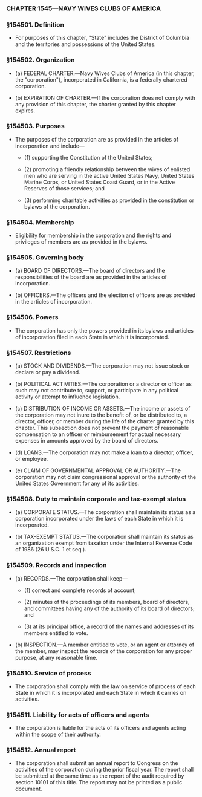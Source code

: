 ### **CHAPTER 1545—NAVY WIVES CLUBS OF AMERICA**

### §154501. Definition
* For purposes of this chapter, "State" includes the District of Columbia and the territories and possessions of the United States.

### §154502. Organization
* (a) FEDERAL CHARTER.—Navy Wives Clubs of America (in this chapter, the "corporation"), incorporated in California, is a federally chartered corporation.

* (b) EXPIRATION OF CHARTER.—If the corporation does not comply with any provision of this chapter, the charter granted by this chapter expires.

### §154503. Purposes
* The purposes of the corporation are as provided in the articles of incorporation and include—

  * (1) supporting the Constitution of the United States;

  * (2) promoting a friendly relationship between the wives of enlisted men who are serving in the active United States Navy, United States Marine Corps, or United States Coast Guard, or in the Active Reserves of those services; and

  * (3) performing charitable activities as provided in the constitution or bylaws of the corporation.

### §154504. Membership
* Eligibility for membership in the corporation and the rights and privileges of members are as provided in the bylaws.

### §154505. Governing body
* (a) BOARD OF DIRECTORS.—The board of directors and the responsibilities of the board are as provided in the articles of incorporation.

* (b) OFFICERS.—The officers and the election of officers are as provided in the articles of incorporation.

### §154506. Powers
* The corporation has only the powers provided in its bylaws and articles of incorporation filed in each State in which it is incorporated.

### §154507. Restrictions
* (a) STOCK AND DIVIDENDS.—The corporation may not issue stock or declare or pay a dividend.

* (b) POLITICAL ACTIVITIES.—The corporation or a director or officer as such may not contribute to, support, or participate in any political activity or attempt to influence legislation.

* (c) DISTRIBUTION OF INCOME OR ASSETS.—The income or assets of the corporation may not inure to the benefit of, or be distributed to, a director, officer, or member during the life of the charter granted by this chapter. This subsection does not prevent the payment of reasonable compensation to an officer or reimbursement for actual necessary expenses in amounts approved by the board of directors.

* (d) LOANS.—The corporation may not make a loan to a director, officer, or employee.

* (e) CLAIM OF GOVERNMENTAL APPROVAL OR AUTHORITY.—The corporation may not claim congressional approval or the authority of the United States Government for any of its activities.

### §154508. Duty to maintain corporate and tax-exempt status
* (a) CORPORATE STATUS.—The corporation shall maintain its status as a corporation incorporated under the laws of each State in which it is incorporated.

* (b) TAX-EXEMPT STATUS.—The corporation shall maintain its status as an organization exempt from taxation under the Internal Revenue Code of 1986 (26 U.S.C. 1 et seq.).

### §154509. Records and inspection
* (a) RECORDS.—The corporation shall keep—

  * (1) correct and complete records of account;

  * (2) minutes of the proceedings of its members, board of directors, and committees having any of the authority of its board of directors; and

  * (3) at its principal office, a record of the names and addresses of its members entitled to vote.


* (b) INSPECTION.—A member entitled to vote, or an agent or attorney of the member, may inspect the records of the corporation for any proper purpose, at any reasonable time.

### §154510. Service of process
* The corporation shall comply with the law on service of process of each State in which it is incorporated and each State in which it carries on activities.

### §154511. Liability for acts of officers and agents
* The corporation is liable for the acts of its officers and agents acting within the scope of their authority.

### §154512. Annual report
* The corporation shall submit an annual report to Congress on the activities of the corporation during the prior fiscal year. The report shall be submitted at the same time as the report of the audit required by section 10101 of this title. The report may not be printed as a public document.
